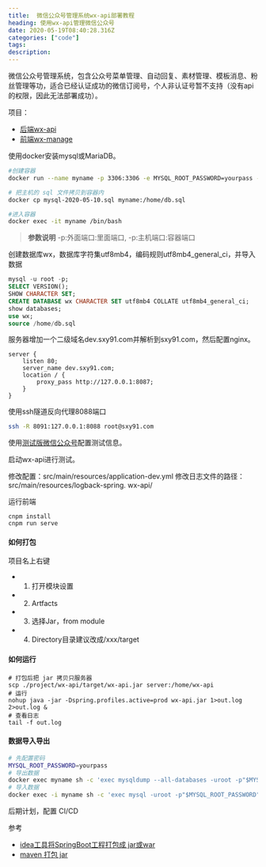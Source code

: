 ```yaml
---
title:  微信公众号管理系统wx-api部署教程
heading: 使用wx-api管理微信公众号
date: 2020-05-19T08:40:28.316Z
categories: ["code"]
tags: 
description: 
---
```


微信公众号管理系统，包含公众号菜单管理、自动回复、素材管理、模板消息、粉丝管理️等功，适合已经认证成功的微信订阅号，个人非认证号暂不支持（没有api的权限，因此无法部署成功）。

项目：
- [后端wx-api](https://github.com/niefy/wx-api)
- [前端wx-manage](https://github.com/niefy/wx-manage)


使用docker安装mysql或MariaDB。
```bash
#创建容器
docker run --name myname -p 3306:3306 -e MYSQL_ROOT_PASSWORD=yourpass -d  mariadb

# 把主机的 sql 文件拷贝到容器内
docker cp mysql-2020-05-10.sql myname:/home/db.sql

#进入容器
docker exec -it myname /bin/bash
```

> **参数说明** -p:外面端口:里面端口, -p:主机端口:容器端口

创建数据库wx，数据库字符集utf8mb4，编码规则utf8mb4_general_ci，并导入数据
```sql
mysql -u root -p;
SELECT VERSION();
SHOW CHARACTER SET;
CREATE DATABASE wx CHARACTER SET utf8mb4 COLLATE utf8mb4_general_ci;
show databases;
use wx;
source /home/db.sql
```


服务器增加一个二级域名dev.sxy91.com并解析到sxy91.com，然后配置nginx。
```dsconfig
server {
    listen 80;
	server_name dev.sxy91.com;
	location / {
        proxy_pass http://127.0.0.1:8087;
    }
}
```

使用ssh隧道反向代理8088端口
```bash
ssh -R 8091:127.0.0.1:8088 root@sxy91.com
```

使用[测试版微信公众号](https://mp.weixin.qq.com/debug/cgi-bin/sandboxinfo?action=showinfo&t=sandbox/index)配置测试信息。

启动wx-api进行测试。

修改配置：src/main/resources/application-dev.yml
修改日志文件的路径：src/main/resources/logback-spring.
wx-api/


运行前端
```
cnpm install
cnpm run serve
```

#### 如何打包

项目名上右键
- 1. 打开模块设置
- 2. Artfacts
- 3. 选择Jar，from module
- 4. Directory目录建议改成/xxx/target

#### 如何运行
```
# 打包后把 jar 拷贝只服务器
scp ./project/wx-api/target/wx-api.jar server:/home/wx-api
# 运行
nohup java -jar -Dspring.profiles.active=prod wx-api.jar 1>out.log 2>out.log &
# 查看日志
tail -f out.log
```


#### 数据导入导出
```bash
# 先配置密码
MYSQL_ROOT_PASSWORD=yourpass
# 导出数据
docker exec myname sh -c 'exec mysqldump --all-databases -uroot -p"$MYSQL_ROOT_PASSWORD"' > /some/path/on/your/host/all-databases.sql
# 导入数据
docker exec -i myname sh -c 'exec mysql -uroot -p"$MYSQL_ROOT_PASSWORD"' < /some/path/on/your/host/all-databases.sql

```

后期计划，配置 CI/CD


参考  
- [idea工具将SpringBoot工程打包成 jar或war](https://blog.csdn.net/WillJGL/article/details/75125801)
- [maven 打包 jar](https://www.jianshu.com/p/0d85d0539b1a)